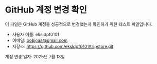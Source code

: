 # GitHub 계정 변경 확인

이 파일은 GitHub 계정을 성공적으로 변경했는지 확인하기 위한 테스트 파일입니다.

- 사용자 이름: eksldpf0101
- 이메일: bobjoaa@gmail.com
- 저장소: https://github.com/eksldpf0101/tripstore.git

계정 변경 일자: 2025년 7월 13일
